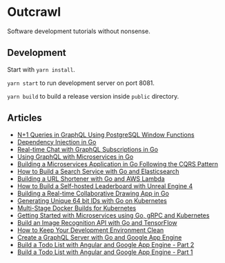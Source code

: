 # Outcrawl

Software development tutorials without nonsense.

## Development

Start with `yarn install`.

`yarn start` to run development server on port 8081.

`yarn build` to build a release version inside `public` directory.

## Articles

* [N+1 Queries in GraphQL Using PostgreSQL Window Functions](https://outcrawl.com/graphql-postgresql-window-functions)
* [Dependency Injection in Go](https://outcrawl.com/go-dependency-injection)
* [Real-time Chat with GraphQL Subscriptions in Go](https://outcrawl.com/go-graphql-realtime-chat)
* [Using GraphQL with Microservices in Go](https://outcrawl.com/go-graphql-gateway-microservices)
* [Building a Microservices Application in Go Following the CQRS Pattern](https://outcrawl.com/go-microservices-cqrs-docker)
* [How to Build a Search Service with Go and Elasticsearch](https://outcrawl.com/go-elastic-search-service)
* [Building a URL Shortener with Go and AWS Lambda](https://outcrawl.com/go-url-shortener-lambda)
* [How to Build a Self-hosted Leaderboard with Unreal Engine 4](https://outcrawl.com/unreal-engine-selfhosted-leaderboard)
* [Building a Real-time Collaborative Drawing App in Go](https://outcrawl.com/realtime-collaborative-drawing-go)
* [Generating Unique 64 bit IDs with Go on Kubernetes](https://outcrawl.com/generating-unique-ids-kubernetes)
* [Multi-Stage Docker Builds for Kubernetes](https://outcrawl.com/multi-stage-docker-builds-kubernetes)
* [Getting Started with Microservices using Go, gRPC and Kubernetes](https://outcrawl.com/getting-started-microservices-go-grpc-kubernetes)
* [Build an Image Recognition API with Go and TensorFlow](https://outcrawl.com/image-recognition-api-go-tensorflow)
* [How to Keep Your Development Environment Clean](https://outcrawl.com/clean-development-environment-docker)
* [Create a GraphQL Server with Go and Google App Engine](https://outcrawl.com/graphql-server-go-google-app-engine)
* [Build a Todo List with Angular and Google App Engine - Part 2](https://outcrawl.com/todo-list-angular-google-app-engine-part-2)
* [Build a Todo List with Angular and Google App Engine - Part 1](https://outcrawl.com/todo-list-angular-google-app-engine-part-1)

